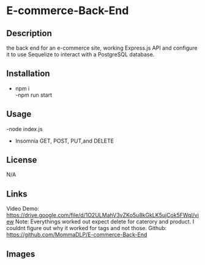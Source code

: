 # E-commerce-Back-End

## Description
the back end for an e-commerce site, working Express.js API and configure it to use Sequelize to interact with a PostgreSQL database.

## Installation
- npm i<br>
-npm run start<br>

## Usage
-node index.js
- Insomnia GET, POST, PUT,and DELETE

## License
 N/A

## Links
Video Demo: https://drive.google.com/file/d/1O2ULMahV3vZKo5u8kGkLK5ujCok5FWql/view
Note: Everythings worked out expect delete for caterory and product.
I couldnt figure out why it worked for tags and not those.
Github: https://github.com/MommaDLP/E-commerce-Back-End

## Images
<src img="C:\Users\miran\OneDrive\desktop\E-commerce-Back-End\image\Screenshot 2024-09-10 165528.png" alt="insomnia"/>